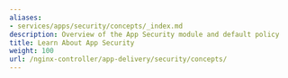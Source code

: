 ```yaml
---
aliases:
- services/apps/security/concepts/_index.md
description: Overview of the App Security module and default policy
title: Learn About App Security
weight: 100
url: /nginx-controller/app-delivery/security/concepts/
---
```


